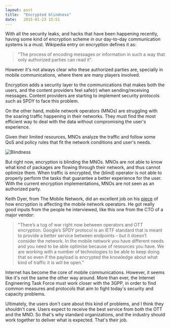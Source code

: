 ```yaml
---
layout: post
title:  "Encrypted blindness"
date:   2015-01-23 15:51  
---
```


With all the security leaks, and hacks that have been happening recently, having some kind of encryption scheme in our day-to-day communication systems is a must. Wikipedia entry on encryption defines it as:

> "The process of encoding messages or information in such a way that only authorized parties can read it". 

However it's not always clear who these authorized parties are, specially in mobile communications, where there are many players involved.

Encryption adds a security layer to the communications that makes both the users, and the content providers feel safe(r) when sending/receiving messages. Content providers are starting to implement security protocols such as SPDY to face this problem.

On the other hand, mobile network operators (MNOs) are struggling with the soaring traffic happening in their networks. They must find the most efficient way to deal with the data without compromising the user's experience. 

Given their limited resources, MNOs analyze the traffic and follow some QoS and policy rules that fit the network conditions and user's needs. 

![Blindness](https://gooddeedaday.files.wordpress.com/2010/02/yossi-blind-cartoon.jpg)


But right now, encryption is blinding the MNOs. MNOs are not able to know what kind of packages are flowing through their network, and thus cannot optimize them. When traffic is encrypted, the (blind) operator is not able to properly perform the tasks that guarantee a better experience for the user. With the current encryption implementations, MNOs are not seen as an authorized party.

Keith Dyer, from The Mobile Network, did an excellent job on his [piece](http://the-mobile-network.com/2015/01/how-encryption-threatens-mobile-operators-and-what-they-can-do-about-it/ "Keith Dyer Article") of how encryption is affecting the mobile network operators. He got really good inputs from the people he interviewed, like this one from the CTO of a major vendor:

>"There’s a tug of war right now between operators and OTT encryption. Google’s SPDY protocol is an IETF standard that is meant to provide a better service between endpoints – but it doesn’t consider the network. In the mobile network you have different needs and you need to be able optimise because of resources you have. We are working with a number of technologies to be able to keep doing that so even if the payload is encrypted the knowledge about what kind of traffic it is will be open."

Internet has become the core of mobile communications. However, it seems like it's not the same the other way around. More than ever, the Internet Engineering Task Force must work closer with the 3GPP, in order to find common measures and protocols that aim to fight today's security and capacity problems.

Ultimately, the users don't care about this kind of problems, and I think they shouldn't care. Users expect to receive the best service from both the OTT and the MNO. So that's why standard organizations, and the industry should work together to deliver what is expected. That's their job. 
